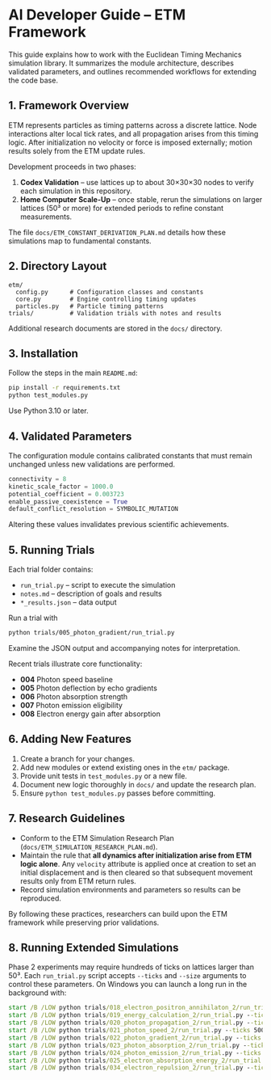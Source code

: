 # AI Developer Guide – ETM Framework

This guide explains how to work with the Euclidean Timing Mechanics simulation library. It summarizes the module architecture, describes validated parameters, and outlines recommended workflows for extending the code base.

## 1. Framework Overview
ETM represents particles as timing patterns across a discrete lattice. Node interactions alter local tick rates, and all propagation arises from this timing logic. After initialization no velocity or force is imposed externally; motion results solely from the ETM update rules.

Development proceeds in two phases:
1. **Codex Validation** – use lattices up to about 30×30×30 nodes to verify each simulation in this repository.
2. **Home Computer Scale-Up** – once stable, rerun the simulations on larger lattices (50³ or more) for extended periods to refine constant measurements.

The file `docs/ETM_CONSTANT_DERIVATION_PLAN.md` details how these simulations map to fundamental constants.

## 2. Directory Layout
```
etm/
  config.py      # Configuration classes and constants
  core.py        # Engine controlling timing updates
  particles.py   # Particle timing patterns
trials/          # Validation trials with notes and results
```
Additional research documents are stored in the `docs/` directory.

## 3. Installation
Follow the steps in the main `README.md`:
```bash
pip install -r requirements.txt
python test_modules.py
```
Use Python 3.10 or later.

## 4. Validated Parameters
The configuration module contains calibrated constants that must remain unchanged unless new validations are performed.
```python
connectivity = 8
kinetic_scale_factor = 1000.0
potential_coefficient = 0.003723
enable_passive_coexistence = True
default_conflict_resolution = SYMBOLIC_MUTATION
```
Altering these values invalidates previous scientific achievements.

## 5. Running Trials
Each trial folder contains:
- `run_trial.py` – script to execute the simulation
- `notes.md` – description of goals and results
- `*_results.json` – data output

Run a trial with
```bash
python trials/005_photon_gradient/run_trial.py
```
Examine the JSON output and accompanying notes for interpretation.

Recent trials illustrate core functionality:
- **004** Photon speed baseline
- **005** Photon deflection by echo gradients
- **006** Photon absorption strength
- **007** Photon emission eligibility
- **008** Electron energy gain after absorption

## 6. Adding New Features
1. Create a branch for your changes.
2. Add new modules or extend existing ones in the `etm/` package.
3. Provide unit tests in `test_modules.py` or a new file.
4. Document new logic thoroughly in `docs/` and update the research plan.
5. Ensure `python test_modules.py` passes before committing.

## 7. Research Guidelines
- Conform to the ETM Simulation Research Plan (`docs/ETM_SIMULATION_RESEARCH_PLAN.md`).
 - Maintain the rule that **all dynamics after initialization arise from ETM logic alone**.
   Any `velocity` attribute is applied once at creation to set an initial displacement
   and is then cleared so that subsequent movement results only from ETM return rules.
- Record simulation environments and parameters so results can be reproduced.

By following these practices, researchers can build upon the ETM framework while preserving prior validations.

## 8. Running Extended Simulations
Phase 2 experiments may require hundreds of ticks on lattices larger than 50³.
Each `run_trial.py` script accepts `--ticks` and `--size` arguments to control
these parameters. On Windows you can launch a long run in the background with:

```cmd
start /B /LOW python trials/018_electron_positron_annihilaton_2/run_trial.py --ticks 500 --size 51
start /B /LOW python trials/019_energy_calculation_2/run_trial.py --ticks 500 --size 51
start /B /LOW python trials/020_photon_propagation_2/run_trial.py --ticks 500 --size 51
start /B /LOW python trials/021_photon_speed_2/run_trial.py --ticks 500 --size 51
start /B /LOW python trials/022_photon_gradient_2/run_trial.py --ticks 500 --size 51
start /B /LOW python trials/023_photon_absorption_2/run_trial.py --ticks 500 --size 51
start /B /LOW python trials/024_photon_emission_2/run_trial.py --ticks 500 --size 51
start /B /LOW python trials/025_electron_absorption_energy_2/run_trial.py
start /B /LOW python trials/034_electron_repulsion_2/run_trial.py --ticks 500 --size 51
```

